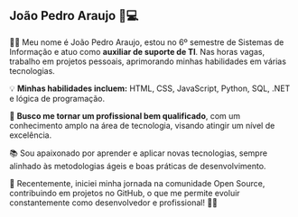 ## João Pedro Araujo 🚀💻

👨‍🎓 Meu nome é João Pedro Araujo, estou no 6º semestre de Sistemas de Informação e atuo como **auxiliar de suporte de TI**. Nas horas vagas, trabalho em projetos pessoais, aprimorando minhas habilidades em várias tecnologias.

💡 **Minhas habilidades incluem:** HTML, CSS, JavaScript, Python, SQL, .NET e lógica de programação.

🎯 **Busco me tornar um profissional bem qualificado**, com um conhecimento amplo na área de tecnologia, visando atingir um nível de excelência.

📚 Sou apaixonado por aprender e aplicar novas tecnologias, sempre alinhado às metodologias ágeis e boas práticas de desenvolvimento.

🚀 Recentemente, iniciei minha jornada na comunidade Open Source, contribuindo em projetos no GitHub, o que me permite evoluir constantemente como desenvolvedor e profissional! 💪✨

